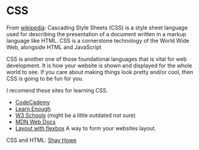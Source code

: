 # CSS
From [wikipedia](https://en.wikipedia.org/wiki/Cascading_Style_Sheets):
Cascading Style Sheets (CSS) is a style sheet language used for describing the
presentation of a document written in a markup language like HTML. CSS is a
cornerstone technology of the World Wide Web, alongside HTML and JavaScript

CSS is another one of those foundational languages that is vital for web
development. It is how your website is shown and displayed for the whole world
to see. If you care about making things look pretty and/or cool, then CSS is
going to be fun for you.

I recomend these sites for learning CSS.
- [CodeCademy](https://www.codecademy.com/learn/learn-css)
- [Learn Enough](https://www.learnenough.com/css-and-layout-tutorial/introduction)
- [W3 Schools](https://www.w3schools.com/css/) (might be a little outdated not sure)
- [MDN Web Docs](https://developer.mozilla.org/en-US/docs/Learn/CSS/Introduction_to_CSS)
- [Layout with flexbox](https://internetingishard.com/html-and-css/flexbox/) A
    way to form your websites layout.

CSS and HTML: [Shay Howe](https://learn.shayhowe.com/html-css/)
